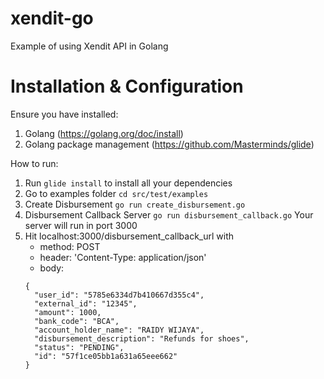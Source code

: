 # xendit-go
Example of using Xendit API in Golang

# Installation & Configuration
Ensure you have installed:
1. Golang (https://golang.org/doc/install)
2. Golang package management (https://github.com/Masterminds/glide)

How to run:
1. Run `glide install` to install all your dependencies
2. Go to examples folder
`cd src/test/examples`
3. Create Disbursement
`go run create_disbursement.go`
4. Disbursement Callback Server
`go run disbursement_callback.go`
Your server will run in port 3000
5. Hit localhost:3000/disbursement_callback_url with
	- method: POST
	- header: 'Content-Type: application/json'
	- body: 
	```
	{
	  "user_id": "5785e6334d7b410667d355c4",
	  "external_id": "12345",
	  "amount": 1000,
	  "bank_code": "BCA",
	  "account_holder_name": "RAIDY WIJAYA",
	  "disbursement_description": "Refunds for shoes",
	  "status": "PENDING",
	  "id": "57f1ce05bb1a631a65eee662"
	}
	```